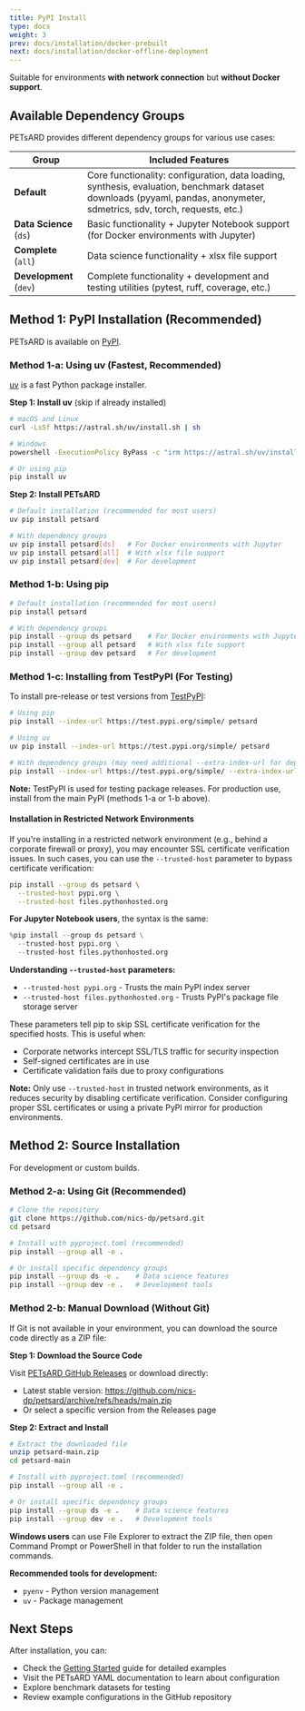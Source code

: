 ```yaml
---
title: PyPI Install
type: docs
weight: 3
prev: docs/installation/docker-prebuilt
next: docs/installation/docker-offline-deployment
---
```


Suitable for environments **with network connection** but **without Docker support**.

## Available Dependency Groups

PETsARD provides different dependency groups for various use cases:

| Group | Included Features |
|-------|-------------------|
| **Default** | Core functionality: configuration, data loading, synthesis, evaluation, benchmark dataset downloads (pyyaml, pandas, anonymeter, sdmetrics, sdv, torch, requests, etc.) |
| **Data Science** (`ds`) | Basic functionality + Jupyter Notebook support (for Docker environments with Jupyter) |
| **Complete** (`all`) | Data science functionality + xlsx file support |
| **Development** (`dev`) | Complete functionality + development and testing utilities (pytest, ruff, coverage, etc.) |

## Method 1: PyPI Installation (Recommended)

PETsARD is available on [PyPI](https://pypi.org/project/petsard/).

### Method 1-a: Using uv (Fastest, Recommended)

[uv](https://github.com/astral-sh/uv) is a fast Python package installer.

**Step 1: Install uv** (skip if already installed)

```bash
# macOS and Linux
curl -LsSf https://astral.sh/uv/install.sh | sh

# Windows
powershell -ExecutionPolicy ByPass -c "irm https://astral.sh/uv/install.ps1 | iex"

# Or using pip
pip install uv
```

**Step 2: Install PETsARD**

```bash
# Default installation (recommended for most users)
uv pip install petsard

# With dependency groups
uv pip install petsard[ds]   # For Docker environments with Jupyter
uv pip install petsard[all]  # With xlsx file support
uv pip install petsard[dev]  # For development
```

### Method 1-b: Using pip

```bash
# Default installation (recommended for most users)
pip install petsard

# With dependency groups
pip install --group ds petsard    # For Docker environments with Jupyter
pip install --group all petsard   # With xlsx file support
pip install --group dev petsard   # For development
```

### Method 1-c: Installing from TestPyPI (For Testing)

To install pre-release or test versions from [TestPyPI](https://test.pypi.org/):

```bash
# Using pip
pip install --index-url https://test.pypi.org/simple/ petsard

# Using uv
uv pip install --index-url https://test.pypi.org/simple/ petsard

# With dependency groups (may need additional --extra-index-url for dependencies)
pip install --index-url https://test.pypi.org/simple/ --extra-index-url https://pypi.org/simple/ --group ds petsard
```

**Note:** TestPyPI is used for testing package releases. For production use, install from the main PyPI (methods 1-a or 1-b above).

#### Installation in Restricted Network Environments

If you're installing in a restricted network environment (e.g., behind a corporate firewall or proxy), you may encounter SSL certificate verification issues. In such cases, you can use the `--trusted-host` parameter to bypass certificate verification:

```bash
pip install --group ds petsard \
  --trusted-host pypi.org \
  --trusted-host files.pythonhosted.org
```

**For Jupyter Notebook users**, the syntax is the same:

```python
%pip install --group ds petsard \
  --trusted-host pypi.org \
  --trusted-host files.pythonhosted.org
```

**Understanding `--trusted-host` parameters:**

- `--trusted-host pypi.org` - Trusts the main PyPI index server
- `--trusted-host files.pythonhosted.org` - Trusts PyPI's package file storage server

These parameters tell pip to skip SSL certificate verification for the specified hosts. This is useful when:
- Corporate networks intercept SSL/TLS traffic for security inspection
- Self-signed certificates are in use
- Certificate validation fails due to proxy configurations

**Note:** Only use `--trusted-host` in trusted network environments, as it reduces security by disabling certificate verification. Consider configuring proper SSL certificates or using a private PyPI mirror for production environments.

## Method 2: Source Installation

For development or custom builds.

### Method 2-a: Using Git (Recommended)

```bash
# Clone the repository
git clone https://github.com/nics-dp/petsard.git
cd petsard

# Install with pyproject.toml (recommended)
pip install --group all -e .

# Or install specific dependency groups
pip install --group ds -e .    # Data science features
pip install --group dev -e .   # Development tools
```

### Method 2-b: Manual Download (Without Git)

If Git is not available in your environment, you can download the source code directly as a ZIP file:

**Step 1: Download the Source Code**

Visit [PETsARD GitHub Releases](https://github.com/nics-dp/petsard/releases) or download directly:
- Latest stable version: https://github.com/nics-dp/petsard/archive/refs/heads/main.zip
- Or select a specific version from the Releases page

**Step 2: Extract and Install**

```bash
# Extract the downloaded file
unzip petsard-main.zip
cd petsard-main

# Install with pyproject.toml (recommended)
pip install --group all -e .

# Or install specific dependency groups
pip install --group ds -e .    # Data science features
pip install --group dev -e .   # Development tools
```

**Windows users** can use File Explorer to extract the ZIP file, then open Command Prompt or PowerShell in that folder to run the installation commands.

**Recommended tools for development:**
* `pyenv` - Python version management
* `uv` - Package management

## Next Steps

After installation, you can:

* Check the [Getting Started](../getting-started) guide for detailed examples
* Visit the PETsARD YAML documentation to learn about configuration
* Explore benchmark datasets for testing
* Review example configurations in the GitHub repository
